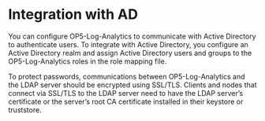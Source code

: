 Integration with AD
===================

You can configure OP5-Log-Analytics to communicate with Active Directory to authenticate users. 
To integrate with Active Directory, you configure an Active Directory realm and assign Active Directory 
users and groups to the OP5-Log-Analytics roles in the role mapping file.

To protect passwords, communications between OP5-Log-Analytics and the LDAP server should be encrypted 
using SSL/TLS. Clients and nodes that connect via SSL/TLS to the LDAP server need to have the LDAP 
server’s certificate or the server’s root CA certificate installed in their keystore or truststore.
